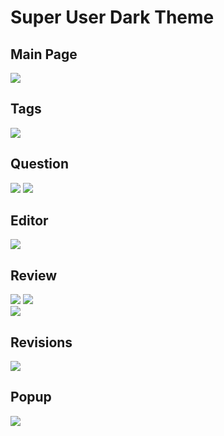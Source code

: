 # Super User Dark Theme

## Main Page
![](https://raw.github.com/oliversalzburg/superuser-dark-theme/master/screenshots/frontpage-active.png)

## Tags
![](http://i.imgur.com/iEVqm.png)

## Question
![](https://raw.github.com/oliversalzburg/superuser-dark-theme/master/screenshots/question.png)
![](https://raw.github.com/oliversalzburg/superuser-dark-theme/master/screenshots/question-post.png)

## Editor
![](http://i.imgur.com/U2pgF.png)

## Review
![](https://raw.github.com/oliversalzburg/superuser-dark-theme/master/screenshots/review-first-post.png)
![](http://i.imgur.com/ua7ZJ.png)  
![](http://i.imgur.com/IvgNI.png)

## Revisions
![](https://raw.github.com/oliversalzburg/superuser-dark-theme/master/screenshots/revisions.png)

## Popup
![](https://raw.github.com/oliversalzburg/superuser-dark-theme/master/screenshots/popup.png)